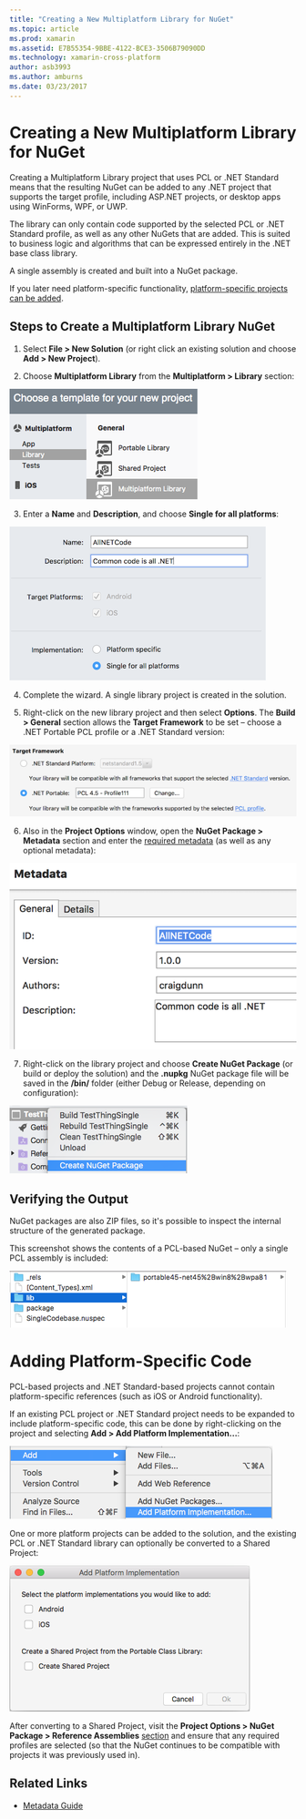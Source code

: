 ```yaml
---
title: "Creating a New Multiplatform Library for NuGet"
ms.topic: article
ms.prod: xamarin
ms.assetid: E7B55354-9BBE-4122-BCE3-3506B79090DD
ms.technology: xamarin-cross-platform
author: asb3993
ms.author: amburns
ms.date: 03/23/2017
---
```


# Creating a New Multiplatform Library for NuGet

Creating a Multiplatform Library project that uses PCL or .NET Standard means that
the resulting NuGet can be added to any .NET project that supports the target profile,
including ASP.NET projects, or desktop apps using WinForms, WPF, or UWP.

The library can only contain code supported by the selected PCL or .NET Standard profile,
as well as any other NuGets that are added.
This is suited to business logic and algorithms that can be expressed entirely in the .NET base class library.

A single assembly is created and built into a NuGet package.

If you later need platform-specific functionality, [platform-specific projects can be added](#add-platforms).

## Steps to Create a Multiplatform Library NuGet

1. Select **File > New Solution** (or right click an existing solution and choose **Add > New Project**).

2. Choose **Multiplatform Library** from the **Multiplatform > Library** section:

  [ ![](single-codebase-images/mulitplatform-library-sml.png "Configure multi-platform library for a single code base")](single-codebase-images/mulitplatform-library.png)

3. Enter a **Name** and **Description**, and choose **Single for all platforms**:

  [ ![](single-codebase-images/single-configure-sml.png "Configure multi-platform library for a single code base")](single-codebase-images/single-configure.png)

4. Complete the wizard. A single library project is created in the solution.

5. Right-click on the new library project and then select **Options**. The **Build > General** section
  allows the **Target Framework** to be set – choose a .NET Portable PCL profile or a .NET Standard version:

  [ ![](single-codebase-images/single-choose-type-sml.png "Choose PCL or .NET Standard for libary type")](single-codebase-images/single-choose-type.png)

6. Also in the **Project Options** window, open the **NuGet Package > Metadata** section and enter the [required metadata](~/cross-platform/app-fundamentals/nuget-multiplatform-libraries/metadata.md)
  (as well as any optional metadata):

  [ ![](single-codebase-images/single-metadata-sml.png "Enter required metadata")](single-codebase-images/single-metadata.png)

7. Right-click on the library project and choose **Create NuGet Package** (or build or deploy the solution) and
  the **.nupkg** NuGet package file will be saved in the **/bin/** folder (either Debug or Release, depending on configuration):

  ![](single-codebase-images/create-nuget-package.png "The NuGet package file will be saved in the bin folder either Debug or Release, depending on configuration")


## Verifying the Output

NuGet packages are also ZIP files, so it's possible to inspect the internal structure of the generated package.

This screenshot shows the contents of a PCL-based NuGet – only a single PCL assembly is included:

![](single-codebase-images/nuget-output.png "Files contained in the NuGet package")

<a name="add-platforms" />

# Adding Platform-Specific Code

PCL-based projects and .NET Standard-based projects cannot contain platform-specific
references (such as iOS or Android functionality).

If an existing PCL project or .NET Standard project needs to be expanded to include platform-specific
code, this can be done by right-clicking on the project and selecting **Add > Add Platform Implementation...**:

[ ![](single-codebase-images/add-later-sml.png "Add platform implementation menu")](single-codebase-images/add-later.png)

One or more platform projects can be added to the solution, and the existing PCL or .NET Standard
library can optionally be converted to a Shared Project:

[ ![](single-codebase-images/add-later-platforms-sml.png "Add platform options such as iOS, Android, and Shared Project")](single-codebase-images/add-later-platforms-sml.png)

After converting to a Shared Project, visit the **Project Options > NuGet Package > Reference Assemblies**
[section](~/cross-platform/app-fundamentals/nuget-multiplatform-libraries/platform-specific.md)
and ensure that any required profiles are selected (so that the NuGet continues to be compatible
with projects it was previously used in).


## Related Links

- [Metadata Guide](~/cross-platform/app-fundamentals/nuget-multiplatform-libraries/metadata.md)
